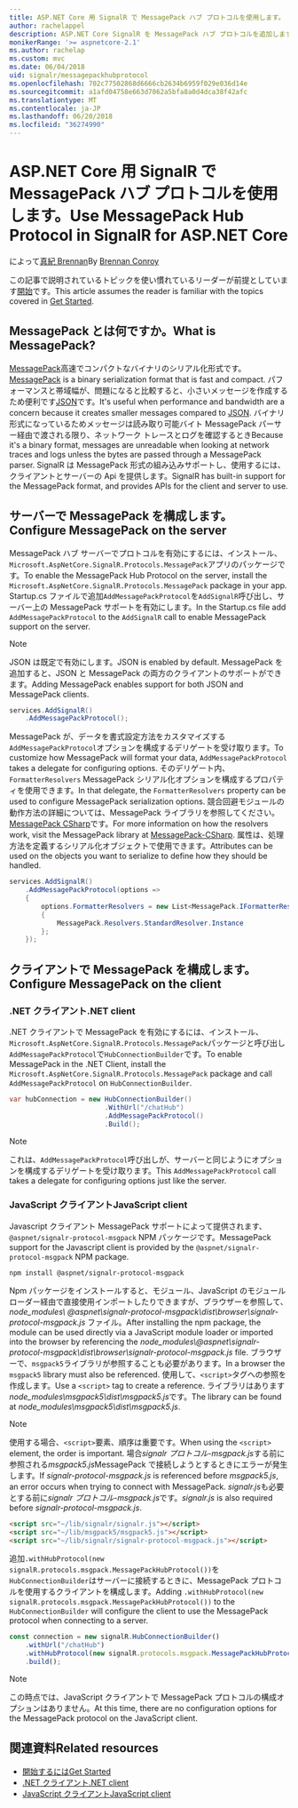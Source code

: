```yaml
---
title: ASP.NET Core 用 SignalR で MessagePack ハブ プロトコルを使用します。
author: rachelappel
description: ASP.NET Core SignalR を MessagePack ハブ プロトコルを追加します。
monikerRange: '>= aspnetcore-2.1'
ms.author: rachelap
ms.custom: mvc
ms.date: 06/04/2018
uid: signalr/messagepackhubprotocol
ms.openlocfilehash: 702c77502868d6666cb2634b6959f029e036d14e
ms.sourcegitcommit: a1afd04758e663d7062a5bfa8a0d4dca38f42afc
ms.translationtype: MT
ms.contentlocale: ja-JP
ms.lasthandoff: 06/20/2018
ms.locfileid: "36274990"
---
```

# <a name="use-messagepack-hub-protocol-in-signalr-for-aspnet-core"></a><span data-ttu-id="2bb8f-103">ASP.NET Core 用 SignalR で MessagePack ハブ プロトコルを使用します。</span><span class="sxs-lookup"><span data-stu-id="2bb8f-103">Use MessagePack Hub Protocol in SignalR for ASP.NET Core</span></span>

<span data-ttu-id="2bb8f-104">によって[真紀 Brennan](https://github.com/BrennanConroy)</span><span class="sxs-lookup"><span data-stu-id="2bb8f-104">By [Brennan Conroy](https://github.com/BrennanConroy)</span></span>

<span data-ttu-id="2bb8f-105">この記事で説明されているトピックを使い慣れているリーダーが前提としています[開始](xref:tutorials/signalr)です。</span><span class="sxs-lookup"><span data-stu-id="2bb8f-105">This article assumes the reader is familiar with the topics covered in [Get Started](xref:tutorials/signalr).</span></span>

## <a name="what-is-messagepack"></a><span data-ttu-id="2bb8f-106">MessagePack とは何ですか。</span><span class="sxs-lookup"><span data-stu-id="2bb8f-106">What is MessagePack?</span></span>

<span data-ttu-id="2bb8f-107">[MessagePack](https://msgpack.org/index.html)高速でコンパクトなバイナリのシリアル化形式です。</span><span class="sxs-lookup"><span data-stu-id="2bb8f-107">[MessagePack](https://msgpack.org/index.html) is a binary serialization format that is fast and compact.</span></span> <span data-ttu-id="2bb8f-108">パフォーマンスと帯域幅が、問題になると比較すると、小さいメッセージを作成するため便利です[JSON](https://www.json.org/)です。</span><span class="sxs-lookup"><span data-stu-id="2bb8f-108">It's useful when performance and bandwidth are a concern because it creates smaller messages compared to [JSON](https://www.json.org/).</span></span> <span data-ttu-id="2bb8f-109">バイナリ形式になっているためメッセージは読み取り可能バイト MessagePack パーサー経由で渡される限り、ネットワーク トレースとログを確認するとき</span><span class="sxs-lookup"><span data-stu-id="2bb8f-109">Because it's a binary format, messages are unreadable when looking at network traces and logs unless the bytes are passed through a MessagePack parser.</span></span> <span data-ttu-id="2bb8f-110">SignalR は MessagePack 形式の組み込みサポートし、使用するには、クライアントとサーバーの Api を提供します。</span><span class="sxs-lookup"><span data-stu-id="2bb8f-110">SignalR has built-in support for the MessagePack format, and provides APIs for the client and server to use.</span></span>

## <a name="configure-messagepack-on-the-server"></a><span data-ttu-id="2bb8f-111">サーバーで MessagePack を構成します。</span><span class="sxs-lookup"><span data-stu-id="2bb8f-111">Configure MessagePack on the server</span></span>

<span data-ttu-id="2bb8f-112">MessagePack ハブ サーバーでプロトコルを有効にするには、インストール、`Microsoft.AspNetCore.SignalR.Protocols.MessagePack`アプリのパッケージです。</span><span class="sxs-lookup"><span data-stu-id="2bb8f-112">To enable the MessagePack Hub Protocol on the server, install the `Microsoft.AspNetCore.SignalR.Protocols.MessagePack` package in your app.</span></span> <span data-ttu-id="2bb8f-113">Startup.cs ファイルで追加`AddMessagePackProtocol`を`AddSignalR`呼び出し、サーバー上の MessagePack サポートを有効にします。</span><span class="sxs-lookup"><span data-stu-id="2bb8f-113">In the Startup.cs file add `AddMessagePackProtocol` to the `AddSignalR` call to enable MessagePack support on the server.</span></span>

> [!NOTE]
> <span data-ttu-id="2bb8f-114">JSON は既定で有効にします。</span><span class="sxs-lookup"><span data-stu-id="2bb8f-114">JSON is enabled by default.</span></span> <span data-ttu-id="2bb8f-115">MessagePack を追加すると、JSON と MessagePack の両方のクライアントのサポートができます。</span><span class="sxs-lookup"><span data-stu-id="2bb8f-115">Adding MessagePack enables support for both JSON and MessagePack clients.</span></span>

```csharp
services.AddSignalR()
    .AddMessagePackProtocol();
```

<span data-ttu-id="2bb8f-116">MessagePack が、データを書式設定方法をカスタマイズする`AddMessagePackProtocol`オプションを構成するデリゲートを受け取ります。</span><span class="sxs-lookup"><span data-stu-id="2bb8f-116">To customize how MessagePack will format your data, `AddMessagePackProtocol` takes a delegate for configuring options.</span></span> <span data-ttu-id="2bb8f-117">そのデリゲート内、 `FormatterResolvers` MessagePack シリアル化オプションを構成するプロパティを使用できます。</span><span class="sxs-lookup"><span data-stu-id="2bb8f-117">In that delegate, the `FormatterResolvers` property can be used to configure MessagePack serialization options.</span></span> <span data-ttu-id="2bb8f-118">競合回避モジュールの動作方法の詳細については、MessagePack ライブラリを参照してください。 [MessagePack CSharp](https://github.com/neuecc/MessagePack-CSharp)です。</span><span class="sxs-lookup"><span data-stu-id="2bb8f-118">For more information on how the resolvers work, visit the MessagePack library at [MessagePack-CSharp](https://github.com/neuecc/MessagePack-CSharp).</span></span> <span data-ttu-id="2bb8f-119">属性は、処理方法を定義するシリアル化オブジェクトで使用できます。</span><span class="sxs-lookup"><span data-stu-id="2bb8f-119">Attributes can be used on the objects you want to serialize to define how they should be handled.</span></span>

```csharp
services.AddSignalR()
    .AddMessagePackProtocol(options =>
    {
        options.FormatterResolvers = new List<MessagePack.IFormatterResolver>()
        {
            MessagePack.Resolvers.StandardResolver.Instance
        };
    });
```

## <a name="configure-messagepack-on-the-client"></a><span data-ttu-id="2bb8f-120">クライアントで MessagePack を構成します。</span><span class="sxs-lookup"><span data-stu-id="2bb8f-120">Configure MessagePack on the client</span></span>

### <a name="net-client"></a><span data-ttu-id="2bb8f-121">.NET クライアント</span><span class="sxs-lookup"><span data-stu-id="2bb8f-121">.NET client</span></span>

<span data-ttu-id="2bb8f-122">.NET クライアントで MessagePack を有効にするには、インストール、`Microsoft.AspNetCore.SignalR.Protocols.MessagePack`パッケージと呼び出し`AddMessagePackProtocol`で`HubConnectionBuilder`です。</span><span class="sxs-lookup"><span data-stu-id="2bb8f-122">To enable MessagePack in the .NET Client, install the `Microsoft.AspNetCore.SignalR.Protocols.MessagePack` package and call `AddMessagePackProtocol` on `HubConnectionBuilder`.</span></span>

```csharp
var hubConnection = new HubConnectionBuilder()
                        .WithUrl("/chatHub")
                        .AddMessagePackProtocol()
                        .Build();
```

> [!NOTE]
> <span data-ttu-id="2bb8f-123">これは、`AddMessagePackProtocol`呼び出しが、サーバーと同じようにオプションを構成するデリゲートを受け取ります。</span><span class="sxs-lookup"><span data-stu-id="2bb8f-123">This `AddMessagePackProtocol` call takes a delegate for configuring options just like the server.</span></span>

### <a name="javascript-client"></a><span data-ttu-id="2bb8f-124">JavaScript クライアント</span><span class="sxs-lookup"><span data-stu-id="2bb8f-124">JavaScript client</span></span>

<span data-ttu-id="2bb8f-125">Javascript クライアント MessagePack サポートによって提供されます、 `@aspnet/signalr-protocol-msgpack` NPM パッケージです。</span><span class="sxs-lookup"><span data-stu-id="2bb8f-125">MessagePack support for the Javascript client is provided by the `@aspnet/signalr-protocol-msgpack` NPM package.</span></span>

```console
npm install @aspnet/signalr-protocol-msgpack
```

<span data-ttu-id="2bb8f-126">Npm パッケージをインストールすると、モジュール、JavaScript のモジュール ローダー経由で直接使用インポートしたりできますが、ブラウザーを参照して、 *node_modules\\ @aspnet\signalr-protocol-msgpack\dist\browser\signalr-protocol-msgpack.js* ファイル。</span><span class="sxs-lookup"><span data-stu-id="2bb8f-126">After installing the npm package, the module can be used directly via a JavaScript module loader or imported into the browser by referencing the *node_modules\\@aspnet\signalr-protocol-msgpack\dist\browser\signalr-protocol-msgpack.js* file.</span></span> <span data-ttu-id="2bb8f-127">ブラウザーで、`msgpack5`ライブラリが参照することも必要があります。</span><span class="sxs-lookup"><span data-stu-id="2bb8f-127">In a browser the `msgpack5` library must also be referenced.</span></span> <span data-ttu-id="2bb8f-128">使用して、`<script>`タグへの参照を作成します。</span><span class="sxs-lookup"><span data-stu-id="2bb8f-128">Use a `<script>` tag to create a reference.</span></span> <span data-ttu-id="2bb8f-129">ライブラリはあります*node_modules\msgpack5\dist\msgpack5.js*です。</span><span class="sxs-lookup"><span data-stu-id="2bb8f-129">The library can be found at *node_modules\msgpack5\dist\msgpack5.js*.</span></span>

> [!NOTE]
> <span data-ttu-id="2bb8f-130">使用する場合、`<script>`要素、順序は重要です。</span><span class="sxs-lookup"><span data-stu-id="2bb8f-130">When using the `<script>` element, the order is important.</span></span> <span data-ttu-id="2bb8f-131">場合*signalr プロトコル-msgpack.js*する前に参照される*msgpack5.js*MessagePack で接続しようとするときにエラーが発生します。</span><span class="sxs-lookup"><span data-stu-id="2bb8f-131">If *signalr-protocol-msgpack.js* is referenced before *msgpack5.js*, an error occurs when trying to connect with MessagePack.</span></span> <span data-ttu-id="2bb8f-132">*signalr.js*も必要とする前に*signalr プロトコル-msgpack.js*です。</span><span class="sxs-lookup"><span data-stu-id="2bb8f-132">*signalr.js* is also required before *signalr-protocol-msgpack.js*.</span></span>

```html
<script src="~/lib/signalr/signalr.js"></script>
<script src="~/lib/msgpack5/msgpack5.js"></script>
<script src="~/lib/signalr/signalr-protocol-msgpack.js"></script>
```

<span data-ttu-id="2bb8f-133">追加`.withHubProtocol(new signalR.protocols.msgpack.MessagePackHubProtocol())`を`HubConnectionBuilder`はサーバーに接続するときに、MessagePack プロトコルを使用するクライアントを構成します。</span><span class="sxs-lookup"><span data-stu-id="2bb8f-133">Adding `.withHubProtocol(new signalR.protocols.msgpack.MessagePackHubProtocol())` to the `HubConnectionBuilder` will configure the client to use the MessagePack protocol when connecting to a server.</span></span>

```javascript
const connection = new signalR.HubConnectionBuilder()
    .withUrl("/chatHub")
    .withHubProtocol(new signalR.protocols.msgpack.MessagePackHubProtocol())
    .build();
```

> [!NOTE]
> <span data-ttu-id="2bb8f-134">この時点では、JavaScript クライアントで MessagePack プロトコルの構成オプションはありません。</span><span class="sxs-lookup"><span data-stu-id="2bb8f-134">At this time, there are no configuration options for the MessagePack protocol on the JavaScript client.</span></span>

## <a name="related-resources"></a><span data-ttu-id="2bb8f-135">関連資料</span><span class="sxs-lookup"><span data-stu-id="2bb8f-135">Related resources</span></span>

* [<span data-ttu-id="2bb8f-136">開始するには</span><span class="sxs-lookup"><span data-stu-id="2bb8f-136">Get Started</span></span>](xref:tutorials/signalr)
* [<span data-ttu-id="2bb8f-137">.NET クライアント</span><span class="sxs-lookup"><span data-stu-id="2bb8f-137">.NET client</span></span>](xref:signalr/dotnet-client)
* [<span data-ttu-id="2bb8f-138">JavaScript クライアント</span><span class="sxs-lookup"><span data-stu-id="2bb8f-138">JavaScript client</span></span>](xref:signalr/javascript-client)
